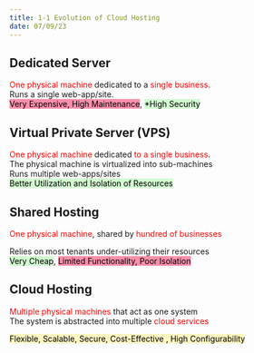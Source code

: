```yaml
---
title: 1-1 Evolution of Cloud Hosting
date: 07/09/23
---
```


## Dedicated Server

<font style="color:red">One physical machine</font> dedicated to a <span style="color:#ff0000">single business</span>.<span style="color:#ff0000"></span>   
Runs a single web-app/site.   
<mark style="background: #FF5582A6;">Very Expensive, High Maintenance</mark>, <mark style="background: #BBFABBA6;">\*High Security</mark>

## Virtual Private Server (VPS)

<span style="color:#ff0000">One physical machine</span> <span style="color:#ff0000"></span>dedicated <span style="color:#ff0000">to a single business</span>.  
The physical machine is virtualized into sub-machines  
Runs multiple web-apps/sites  
<mark style="background: #BBFABBA6;">Better Utilization and Isolation of Resources</mark>

## Shared Hosting

<span style="color:#ff0000">One physical machine</span>,<span style="color:#ff0000"></span> shared by <span style="color:#ff0000">hundred of businesses</span> <span style="color:#ff0000"></span>
  
Relies on most tenants under-utilizing their resources   
<mark style="background: #BBFABBA6;">Very Cheap</mark>, <mark style="background: #FF5582A6;">Limited Functionality, Poor Isolation</mark>

## Cloud Hosting

<span style="color:#ff0000">Multiple physical machines</span> <span style="color:#ff0000"></span>that act as one system  
The system is abstracted into multiple <span style="color:#ff0000">cloud services</span>
  
<span style="color:#ff0000"></span><mark style="background: #FFF3A3A6;">Flexible, Scalable, Secure, Cost-Effective , High Configurability</mark>
